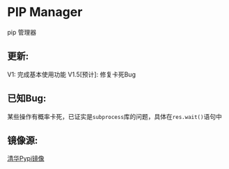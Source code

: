 # PIP Manager
pip 管理器

## 更新:
V1: 完成基本使用功能
V1.5[预计]: 修复卡死Bug

## 已知Bug:
某些操作有概率卡死，已证实是`subprocess`库的问题，具体在`res.wait()`语句中

## 镜像源:

[清华Pypi镜像](https://mirrors.tuna.tsinghua.edu.cn/)
